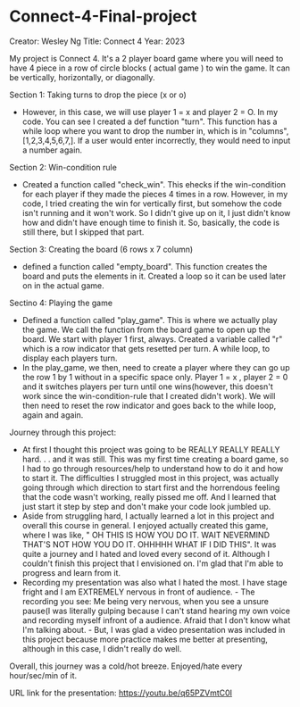 # Connect-4-Final-project
Creator: Wesley Ng
Title: Connect 4 
Year: 2023


My project is Connect 4. It's a 2 player board game where you will need to have 4 piece in a row of circle blocks ( actual game ) to win the game. It can be vertically, horizontally, or diagonally. 

Section 1: Taking turns to drop the piece (x or o)
- However, in this case, we will use player 1 = x and player 2 = O. 
In my code. You can see I created a def function "turn". This function has a while loop where you want to drop the number in, which is in "columns", [1,2,3,4,5,6,7,]. If a user would enter incorrectly, they would need to input a number again. 

Section 2: Win-condition rule
- Created a function called "check_win". This ehecks if the win-condition for each player if they made the pieces 4 times in a row. However, in my code, I tried creating the win for vertically first, but somehow the code isn't running and it won't work. So I didn't give up on it, I just didn't know how and didn't have enough time to finish it. So, basically, the code is still there, but I skipped that part. 

Section 3: Creating the board (6 rows x 7 column)
- defined a function called "empty_board". This function creates the board and puts the elements in it. Created a loop so it can be used later on in the actual game.

Sectino 4: Playing the game
- Defined a function called "play_game". This is where we actually play the game. We call the function from the board game to open up the board. We start with player 1 first, always. Created a variable called "r" which is a row indicator that gets resetted per turn. A while loop, to display each players turn.
- In the play_game, we then, need to create a player where they can go up the row 1 by 1 without in a specific space only. Player 1 = x , player 2 = 0 and it switches players per turn until one wins(however, this doesn't work since the win-condition-rule that I created didn't work). We will then need to reset the row indicator and goes back to the while loop, again and again.

Journey through this project:
- At first I thought this project was going to be REALLY REALLY REALLY hard. . . and it was still. This was my first time creating a board game, so I had to go through resources/help to understand how to do it and how to start it. The difficulties I struggled most in this project, was actually going through which direction to start first and the horrendous feeling that the code wasn't working, really pissed me off. And I learned that just start it step by step and don't make your code look jumbled up. 
- Aside from struggling hard, I actually learned a lot in this project and overall this course in general. I enjoyed actually created this game, where I was like, " OH THIS IS HOW YOU DO IT. WAIT NEVERMIND THAT'S NOT HOW YOU DO IT. OHHHHH WHAT IF I DID THIS". It was quite a journey and I hated and loved every second of it. Although I couldn't finish this project that I envisioned on. I'm glad that I'm able to progress and learn from it.
- Recording my presentation was also what I hated the most. I have stage fright and I am EXTREMELY nervous in front of audience.
      - The recording you see: Me being very nervous, when you see a unsure pause(I was literally gulping because I can't stand hearing my own voice and recording myself infront of a audience. Afraid that I don't know what I'm talking about. 
      - But, I was glad a video presentation was included in this project because more practice makes me better at presenting, although in this case, I didn't really do well.

Overall, this journey was a cold/hot breeze. Enjoyed/hate every hour/sec/min of it. 

URL link for the presentation: 
https://youtu.be/q65PZVmtC0I

  




